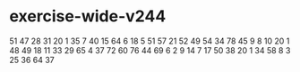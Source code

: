 # exercise-wide-v244
51
47
28
31
20
1
35
7
40
15
64
6
18
5
51
57
21
52
49
54
34
78
45
9
8
10
20
1
48
49
18
11
33
29
65
4
37
72
60
76
44
69
6
2
9
14
7
17
50
38
20
1
34
58
8
3
25
36
64
37
